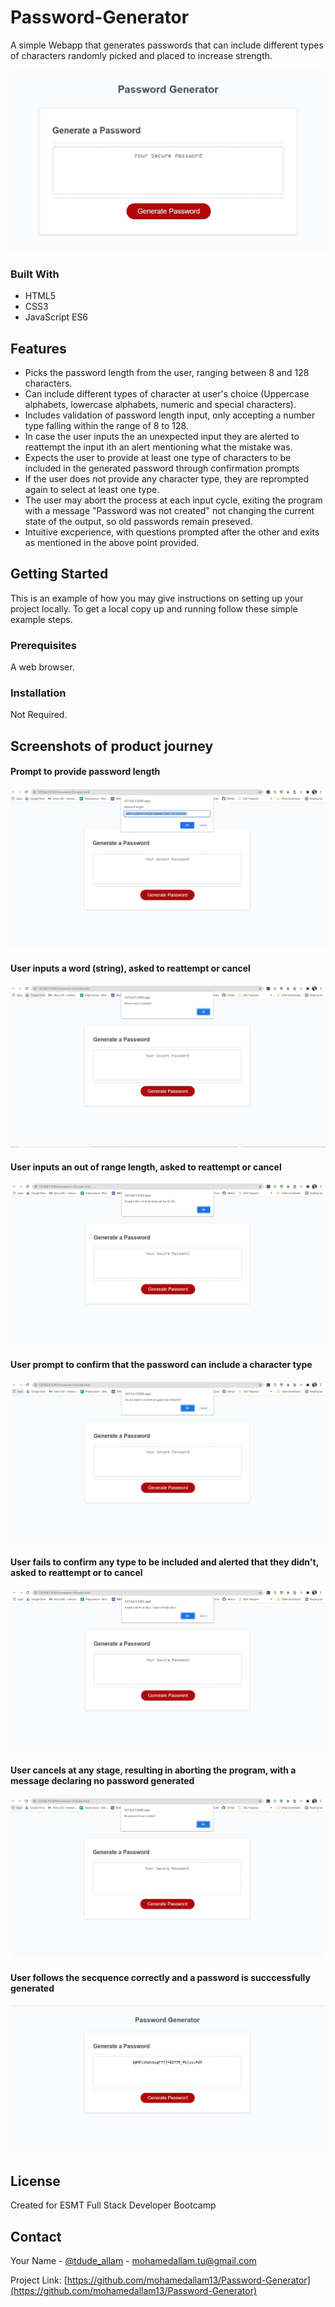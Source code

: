 # Password-Generator
A simple Webapp that generates passwords that can include different types of characters randomly picked and placed to increase strength.

![Product screenshot](./assets/images/screenshots/screenshot1.jpg)

### Built With

* HTML5
* CSS3
* JavaScript ES6

## Features

- Picks the password length from the user, ranging between 8 and 128 characters.
- Can include different types of character at user's choice (Uppercase alphabets, lowercase alphabets, numeric and special characters).
- Includes validation of password length input, only accepting a number type falling within the range of 8 to 128.
- In case the user inputs the an unexpected input they are alerted to reattempt the input ith an alert mentioning what the mistake was.
- Expects the user to provide at least one type of characters to be included in the generated password through confirmation prompts
- If the user does not provide any character type, they are reprompted again to select at least one type.
- The user may abort the process at each input cycle, exiting the program with a message "Password was not created" not changing the current state of the output, so old passwords remain preseved.
- Intuitive excperience, with questions prompted after the other and exits as mentioned in the above point provided.

## Getting Started

This is an example of how you may give instructions on setting up your project locally.
To get a local copy up and running follow these simple example steps.

### Prerequisites

A web browser.

### Installation

Not Required.

## Screenshots of product journey

#### Prompt to provide password length

![Prompt to provide password length](./assets/images/screenshots/screenshot2.jpg)

#### User inputs a word (string), asked to reattempt or cancel

![User inputs a string](./assets/images/screenshots/screenshot3.jpg)

#### User inputs an out of range length, asked to reattempt or cancel

![User inputs an out of range length](./assets/images/screenshots/screenshot4.jpg)

#### User prompt to confirm that the password can include a character type

![User prompt to confirm that the password can include a character type](./assets/images/screenshots/screenshot6.jpg)

#### User fails to confirm any type to be included and alerted that they didn't, asked to reattempt or to cancel

![User fails to confirm](./assets/images/screenshots/screenshot7.jpg)

#### User cancels at any stage, resulting in aborting the program, with a message declaring no password generated

![User aborts](./assets/images/screenshots/screenshot5.jpg)

#### User follows the secquence correctly and a password is succcessfully generated

![Successful attempt](./assets/images/screenshots/screenshot8.jpg)

## License

Created for ESMT Full Stack Developer Bootcamp

## Contact

Your Name - [@tdude_allam](https://twitter.com/Dude_Allam) - mohamedallam.tu@gmail.com

Project Link: [https://github.com/mohamedallam13/Password-Generator](https://github.com/mohamedallam13/Password-Generator)
